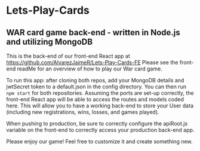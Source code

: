 # Lets-Play-Cards
## WAR card game back-end - written in Node.js and utilizing MongoDB

This is the back-end of our front-end React app at https://github.com/AlvarezJaimeR/Lets-Play-Cards-FE
Please see the front-end readMe for an overview of how to play our War card game.

To run this app: after cloning both repos, add your MongoDB details and jwtSecret token to a default.json in the config directory.
You can then run `npm start` for both repositories.
Assuming the ports are set-up correctly, the front-end React app will be able to access the routes and models coded here.
This will allow you to have a working back-end to store your User data (including new registrations, wins, losses, and games played).

When pushing to production, be sure to correctly configure the apiRoot.js variable on the front-end to correctly access your production back-end app.

Please enjoy our game!
Feel free to customize it and create something new.
